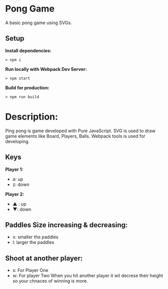# Pong Game

A basic pong game using SVGs.

## Setup

**Install dependencies:**

`> npm i`

**Run locally with Webpack Dev Server:**

`> npm start`

**Build for production:**

`> npm run build`
<!-- ![initial_mobile] -->
# Description:

Ping pong is game developed with Pure JavaScript. SVG is used to draw game elements like Board, Players, Balls. 
Webpack tools is used for developing.





## Keys

**Player 1:**
* a: up
* z: down

**Player 2:**
* ▲ : up
* ▼: down

## Paddles Size increasing & decreasing:
* x: smaller the paddles
* l: larger the paddles

## Shoot at another player:
* s: For Player One
* w: For player Two
When you hit another player it wil decrese their height so your chnaces of winning is more.
